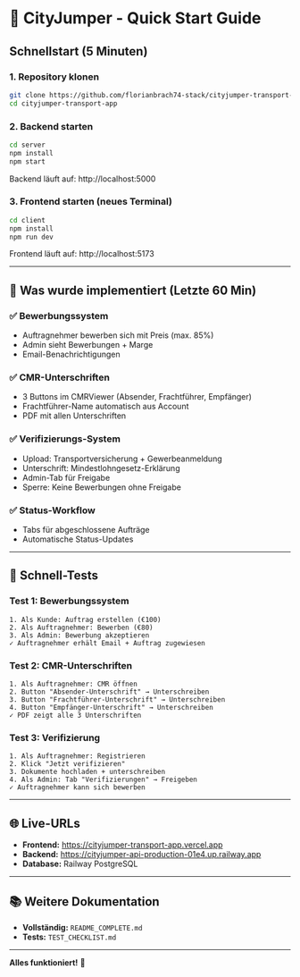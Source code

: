 # 🚀 CityJumper - Quick Start Guide

## Schnellstart (5 Minuten)

### 1. Repository klonen
```bash
git clone https://github.com/florianbrach74-stack/cityjumper-transport-app.git
cd cityjumper-transport-app
```

### 2. Backend starten
```bash
cd server
npm install
npm start
```
Backend läuft auf: http://localhost:5000

### 3. Frontend starten (neues Terminal)
```bash
cd client
npm install
npm run dev
```
Frontend läuft auf: http://localhost:5173

---

## 🎯 Was wurde implementiert (Letzte 60 Min)

### ✅ Bewerbungssystem
- Auftragnehmer bewerben sich mit Preis (max. 85%)
- Admin sieht Bewerbungen + Marge
- Email-Benachrichtigungen

### ✅ CMR-Unterschriften
- 3 Buttons im CMRViewer (Absender, Frachtführer, Empfänger)
- Frachtführer-Name automatisch aus Account
- PDF mit allen Unterschriften

### ✅ Verifizierungs-System
- Upload: Transportversicherung + Gewerbeanmeldung
- Unterschrift: Mindestlohngesetz-Erklärung
- Admin-Tab für Freigabe
- Sperre: Keine Bewerbungen ohne Freigabe

### ✅ Status-Workflow
- Tabs für abgeschlossene Aufträge
- Automatische Status-Updates

---

## 🧪 Schnell-Tests

### Test 1: Bewerbungssystem
```
1. Als Kunde: Auftrag erstellen (€100)
2. Als Auftragnehmer: Bewerben (€80)
3. Als Admin: Bewerbung akzeptieren
✓ Auftragnehmer erhält Email + Auftrag zugewiesen
```

### Test 2: CMR-Unterschriften
```
1. Als Auftragnehmer: CMR öffnen
2. Button "Absender-Unterschrift" → Unterschreiben
3. Button "Frachtführer-Unterschrift" → Unterschreiben
4. Button "Empfänger-Unterschrift" → Unterschreiben
✓ PDF zeigt alle 3 Unterschriften
```

### Test 3: Verifizierung
```
1. Als Auftragnehmer: Registrieren
2. Klick "Jetzt verifizieren"
3. Dokumente hochladen + unterschreiben
4. Als Admin: Tab "Verifizierungen" → Freigeben
✓ Auftragnehmer kann sich bewerben
```

---

## 🌐 Live-URLs

- **Frontend:** https://cityjumper-transport-app.vercel.app
- **Backend:** https://cityjumper-api-production-01e4.up.railway.app
- **Database:** Railway PostgreSQL

---

## 📚 Weitere Dokumentation

- **Vollständig:** `README_COMPLETE.md`
- **Tests:** `TEST_CHECKLIST.md`

---

**Alles funktioniert!** 🎉
